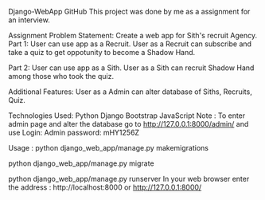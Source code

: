 Django-WebApp GitHub
This project was done by me as a assignment for an interview.

Assignment Problem Statement: Create a web app for Sith's recruit Agency.
Part 1:
User can use app as a Recruit.
User as a Recruit can subscribe and take a quiz to get oppotunity to become a Shadow Hand.

Part 2:
User can use app as a Sith.
User as a Sith can recruit Shadow Hand among those who took the quiz.

Additional Features:
User as a Admin can alter database of Siths, Recruits, Quiz.

Technologies Used:
Python
Django
Bootstrap
JavaScript
Note :
To enter admin page and alter the database go to http://127.0.0.1:8000/admin/   and use Login: Admin password: mHY1256Z

Usage :
python django_web_app/manage.py makemigrations

python django_web_app/manage.py migrate

python django_web_app/manage.py runserver
In your web browser enter the address : http://localhost:8000 or http://127.0.0.1:8000/
